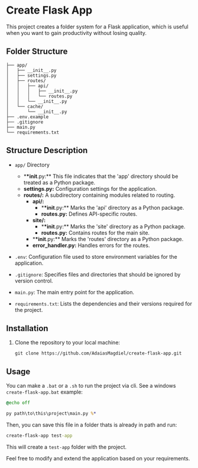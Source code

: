 # Create Flask App

This project creates a folder system for a Flask application, which is useful when you want to gain productivity without losing quality.

## Folder Structure

```
├── app/
│   ├── __init__.py
│   ├── settings.py
│   ├── routes/
│   │   ├── api/
│   │   │   ├── __init__.py
│   │   │   └── routes.py
│   │   └── __init__.py
│   └── cache/
│       └── __init__.py
├── .env.example
├── .gitignore
├── main.py
└── requirements.txt
```

## Structure Description

-  `app/` Directory

   -  \***\*init**.py:\*\* This file indicates that the 'app' directory should be treated as a Python package.
   -  **settings.py:** Configuration settings for the application.
   -  **routes/:** A subdirectory containing modules related to routing.
      -  **api/:**
         -  \***\*init**.py:\*\* Marks the 'api' directory as a Python package.
         -  **routes.py:** Defines API-specific routes.
      -  **site/:**
         -  \***\*init**.py:\*\* Marks the 'site' directory as a Python package.
         -  **routes.py:** Contains routes for the main site.
      -  \***\*init**.py:\*\* Marks the 'routes' directory as a Python package.
      -  **error_handler.py:** Handles errors for the routes.

-  `.env`: Configuration file used to store environment variables for the application.

-  `.gitignore`: Specifies files and directories that should be ignored by version control.

-  `main.py`: The main entry point for the application.

-  `requirements.txt`: Lists the dependencies and their versions required for the project.

## Installation

1. Clone the repository to your local machine:

   ```
   git clone https://github.com/AdaiasMagdiel/create-flask-app.git
   ```

## Usage

You can make a `.bat` or a `.sh` to run the project via cli. See a windows `create-flask-app.bat` example:

```cmd
@echo off

py path\to\this\project\main.py %*

```

Then, you can save this file in a folder thats is already in path and run:

```cmd
create-flask-app test-app
```

This will create a `test-app` folder with the project.

Feel free to modify and extend the application based on your requirements.
